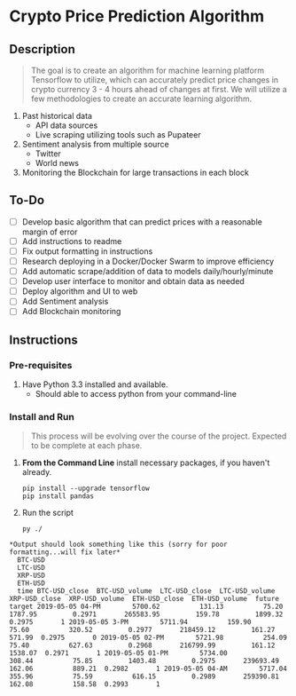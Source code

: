 # Crypto Price Prediction Algorithm

## Description
> The goal is to create an algorithm for machine learning platform Tensorflow to utilize, which can accurately predict price changes in crypto currency 3 - 4 hours ahead of changes at first. We will utilize a few methodologies to create an accurate learning algorithm.
  1. Past historical data
      * API data sources
      * Live scraping utilizing tools such as Pupateer
  1. Sentiment analysis from multiple source
      * Twitter
      * World news
  1. Monitoring the Blockchain for large transactions in each block


## To-Do
- [ ] Develop basic algorithm that can predict prices with a reasonable margin of error
- [ ] Add instructions to readme
- [ ] Fix output formatting in instructions
- [ ] Research deploying in a Docker/Docker Swarm to improve efficiency
- [ ] Add automatic scrape/addition of data to models daily/hourly/minute
- [ ] Develop user interface to monitor and obtain data as needed
- [ ] Deploy algorithm and UI to web
- [ ] Add Sentiment analysis
- [ ] Add Blockchain monitoring

## Instructions
### Pre-requisites
  1. Have Python 3.3 installed and available.
      * Should able to access python from your command-line
### Install and Run
> This process will be evolving over the course of the project. Expected to be complete at each phase.
  1. **From the Command Line** install necessary packages, if you haven't already.
      ```
      pip install --upgrade tensorflow
      pip install pandas
      ```
  1. Run the script
      ```
      py ./
  >
    *Output should look something like this (sorry for poor formatting...will fix later*
      BTC-USD
      LTC-USD
      XRP-USD
      ETH-USD
      time BTC-USD_close  BTC-USD_volume  LTC-USD_close  LTC-USD_volume  XRP-USD_close  XRP-USD_volume  ETH-USD_close  ETH-USD_volume  future target 2019-05-05 04-PM        5700.62          131.13          75.20         1787.95         0.2971       265583.95         159.78         1899.32  0.2975       1 2019-05-05 3-PM        5711.94          159.90          75.60          320.52         0.2977       218459.12         161.27          571.99  0.2975       0 2019-05-05 02-PM        5721.98          254.09          75.40          627.63         0.2968       216799.99         161.12         1538.07  0.2971       1 2019-05-05 01-PM        5734.00          308.44          75.85         1403.48         0.2975       239693.49         162.06          889.21  0.2982       1 2019-05-05 04-AM        5717.04          355.96          75.59          616.15         0.2989       259390.81         162.08          158.58  0.2993       1
